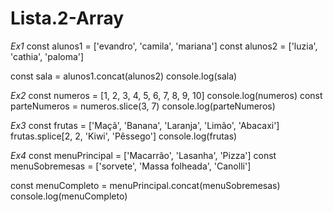 # Lista.2-Array
*Ex1*
const alunos1 = ['evandro', 'camila', 'mariana']
const alunos2 = ['luzia', 'cathia', 'paloma']

const sala = alunos1.concat(alunos2)
console.log(sala)

*Ex2*
const numeros = [1, 2, 3, 4, 5, 6, 7, 8, 9, 10]
console.log(numeros)
const parteNumeros = numeros.slice(3, 7)
console.log(parteNumeros)

*Ex3*
const frutas = ['Maçã', 'Banana', 'Laranja', 'Limão', 'Abacaxi']
frutas.splice[2, 2, 'Kiwi', 'Pêssego']
console.log(frutas)

*Ex4*
const menuPrincipal = ['Macarrão', 'Lasanha', 'Pizza']
const menuSobremesas = ['sorvete', 'Massa folheada', 'Canolli']

const menuCompleto = menuPrincipal.concat(menuSobremesas)
console.log(menuCompleto)
